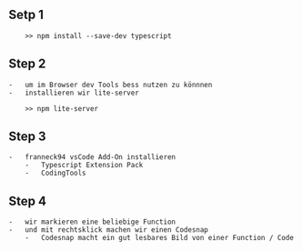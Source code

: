 ## Setp 1

        >> npm install --save-dev typescript

## Step 2

    -   um im Browser dev Tools bess nutzen zu könnnen
    -   installieren wir lite-server
    
        >> npm lite-server

## Step 3

    -   franneck94 vsCode Add-On installieren
        -   Typescript Extension Pack
        -   CodingTools

## Step 4

    -   wir markieren eine beliebige Function
    -   und mit rechtsklick machen wir einen Codesnap
        -   Codesnap macht ein gut lesbares Bild von einer Function / Code
  